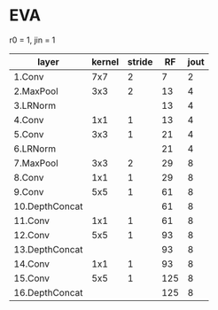 # EVA

r0 = 1, jin = 1

| layer    | kernel |stride| RF | jout |
|----------|--------|------|----|------|
|1.Conv    | 7x7    |   2  |  7 |  2   |
|2.MaxPool | 3x3    |   2  | 13 |  4   |
|3.LRNorm  |        |      | 13 |  4   |
|4.Conv    | 1x1    |   1  | 13 |  4   |
|5.Conv    | 3x3    |   1  | 21 |  4   |
|6.LRNorm  |        |      | 21 |  4   |
|7.MaxPool | 3x3    |   2  | 29 |  8   |
|8.Conv    | 1x1    |   1  | 29 |  8   |
|9.Conv    | 5x5    |   1  | 61 |  8   |
|10.DepthConcat|    |      | 61 |  8   |
|11.Conv    | 1x1   |   1  | 61 |  8   |
|12.Conv   | 5x5    |   1  | 93 |  8   |
|13.DepthConcat|    |      | 93 |  8   |
|14.Conv    | 1x1   |   1  | 93 |  8   |
|15.Conv   | 5x5    |   1  |125 |  8   |
|16.DepthConcat|    |      |125 |  8   |

